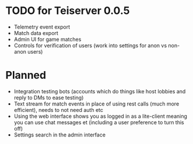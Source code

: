 # TODO for Teiserver 0.0.5
- Telemetry event export
- Match data export
- Admin UI for game matches
- Controls for verification of users (work into settings for anon vs non-anon users)

# Planned
- Integration testing bots (accounts which do things like host lobbies and reply to DMs to ease testing)
- Text stream for match events in place of using rest calls (much more efficient), needs to not need auth etc
- Using the web interface shows you as logged in as a lite-client meaning you can use chat messages et (including a user preference to turn this off)
- Settings search in the admin interface
